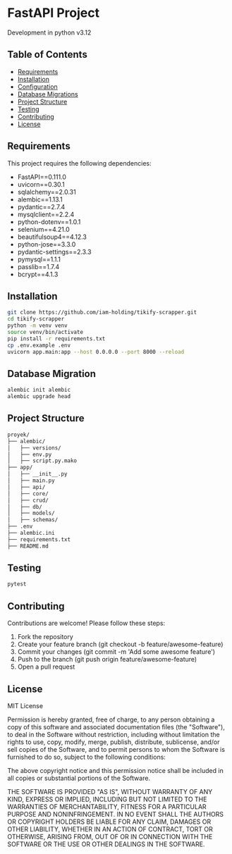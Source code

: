 # FastAPI Project

Development in python v3.12

## Table of Contents

- [Requirements](#requirements)
- [Installation](#installation)
- [Configuration](#configuration)
- [Database Migrations](#database-migrations)
- [Project Structure](#project-structure)
- [Testing](#testing)
- [Contributing](#contributing)
- [License](#license)

## Requirements

This project requires the following dependencies:

- FastAPI==0.111.0
- uvicorn==0.30.1
- sqlalchemy==2.0.31
- alembic==1.13.1
- pydantic==2.7.4
- mysqlclient==2.2.4
- python-dotenv==1.0.1
- selenium==4.21.0
- beautifulsoup4==4.12.3
- python-jose==3.3.0
- pydantic-settings==2.3.3
- pymysql==1.1.1
- passlib==1.7.4
- bcrypt==4.1.3

## Installation

```bash
git clone https://github.com/iam-holding/tikify-scrapper.git
cd tikify-scrapper
python -m venv venv
source venv/bin/activate  
pip install -r requirements.txt
cp .env.example .env
uvicorn app.main:app --host 0.0.0.0 --port 8000 --reload
```

## Database Migration

```bash
alembic init alembic
alembic upgrade head
```

## Project Structure

```bash
proyek/
├── alembic/
│   ├── versions/
│   ├── env.py
│   ├── script.py.mako
├── app/
│   ├── __init__.py
│   ├── main.py
│   ├── api/
│   ├── core/
│   ├── crud/
│   ├── db/
│   ├── models/
│   ├── schemas/
├── .env
├── alembic.ini
├── requirements.txt
├── README.md

```

## Testing

```bash
pytest
```

## Contributing

Contributions are welcome! Please follow these steps:
1. Fork the repository
2. Create your feature branch (git checkout -b feature/awesome-feature)
3. Commit your changes (git commit -m 'Add some awesome feature')
4. Push to the branch (git push origin feature/awesome-feature)
5. Open a pull request

## License

MIT License

Permission is hereby granted, free of charge, to any person obtaining a copy of this software and associated documentation files (the "Software"), to deal in the Software without restriction, including without limitation the rights to use, copy, modify, merge, publish, distribute, sublicense, and/or sell copies of the Software, and to permit persons to whom the Software is furnished to do so, subject to the following conditions:

The above copyright notice and this permission notice shall be included in all copies or substantial portions of the Software.

THE SOFTWARE IS PROVIDED "AS IS", WITHOUT WARRANTY OF ANY KIND, EXPRESS OR IMPLIED, INCLUDING BUT NOT LIMITED TO THE WARRANTIES OF MERCHANTABILITY, FITNESS FOR A PARTICULAR PURPOSE AND NONINFRINGEMENT. IN NO EVENT SHALL THE AUTHORS OR COPYRIGHT HOLDERS BE LIABLE FOR ANY CLAIM, DAMAGES OR OTHER LIABILITY, WHETHER IN AN ACTION OF CONTRACT, TORT OR OTHERWISE, ARISING FROM, OUT OF OR IN CONNECTION WITH THE SOFTWARE OR THE USE OR OTHER DEALINGS IN THE SOFTWARE.
